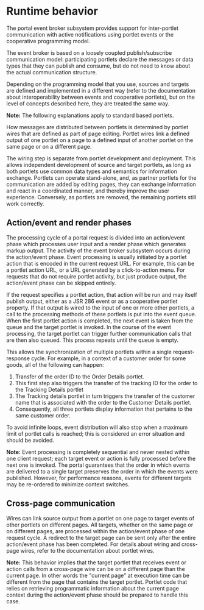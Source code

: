 # Runtime behavior

The portal event broker subsystem provides support for inter-portlet communication with active notifications using portlet events or the cooperative programming model.

The event broker is based on a loosely coupled publish/subscribe communication model: participating portlets declare the messages or data types that they can publish and consume, but do not need to know about the actual communication structure.

Depending on the programming model that you use, sources and targets are defined and implemented in a different way \(refer to the documentation about interoperability between events and cooperative portlets\), but on the level of concepts described here, they are treated the same way.

**Note:** The following explanations apply to standard based portlets.

How messages are distributed between portlets is determined by portlet wires that are defined as part of page editing. Portlet wires link a defined output of one portlet on a page to a defined input of another portlet on the same page or on a different page.

The wiring step is separate from portlet development and deployment. This allows independent development of source and target portlets, as long as both portlets use common data types and semantics for information exchange. Portlets can operate stand-alone, and, as partner portlets for the communication are added by editing pages, they can exchange information and react in a coordinated manner, and thereby improve the user experience. Conversely, as portlets are removed, the remaining portlets still work correctly.


## Action/event and render phases

The processing cycle of a portal request is divided into an action/event phase which processes user input and a render phase which generates markup output. The activity of the event broker subsystem occurs during the action/event phase. Event processing is usually initiated by a portlet action that is encoded in the current request URL. For example, this can be a portlet action URL, or a URL generated by a click-to-action menu. For requests that do not require portlet activity, but just produce output, the action/event phase can be skipped entirely.

If the request specifies a portlet action, that action will be run and may itself publish output, either as a JSR 286 event or as a cooperative portlet property. If that output is wired to the input of one or more other portlets, a call to the processing methods of these portlets is put into the event queue. When the first portlet action is completed, the next event is taken from the queue and the target portlet is invoked. In the course of the event processing, the target portlet can trigger further communication calls that are then also queued. This process repeats until the queue is empty.

This allows the synchronization of multiple portlets within a single request-response cycle. For example, in a context of a customer order for some goods, all of the following can happen:

1.  Transfer of the order ID to the Order Details portlet.
2.  This first step also triggers the transfer of the tracking ID for the order to the Tracking Details portlet
3.  The Tracking details portlet in turn triggers the transfer of the customer name that is associated with the order to the Customer Details portlet.
4.  Consequently, all three portlets display information that pertains to the same customer order.

To avoid infinite loops, event distribution will also stop when a maximum limit of portlet calls is reached; this is considered an error situation and should be avoided.

**Note:** Event processing is completely sequential and never nested within one client request; each target event or action is fully processed before the next one is invoked. The portal guarantees that the order in which events are delivered to a single target preserves the order in which the events were published. However, for performance reasons, events for different targets may be re-ordered to minimize context switches.

## Cross-page communication

Wires can link source output from a portlet on one page to target events of other portlets on different pages. All targets, whether on the same page or on different pages, are processed within the action/event phase of one request cycle. A redirect to the target page can be sent only after the entire action/event phase has been completed. For details about wiring and cross-page wires, refer to the documentation about portlet wires.

**Note:** This behavior implies that the target portlet that receives event or action calls from a cross-page wire can be on a different page than the current page. In other words the "current page" at execution time can be different from the page that contains the target portlet. Portlet code that relies on retrieving programmatic information about the current page context during the action/event phase should be prepared to handle this case.

